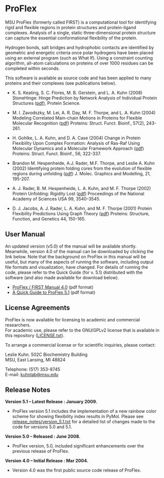 # ProFlex


MSU ProFlex (formerly called FIRST) is a computational tool for identifying rigid and flexible regions in protein structures and protein-ligand complexes. Analysis of a single, static three-dimensional protein structure can capture the essential conformational flexibility of the protein.

Hydrogen bonds, salt bridges and hydrophobic contacts are identified by geometric and energetic criteria once polar hydrogens have been placed using an external program (such as What If). Using a constraint counting algorithm, all-atom calculations on proteins of over 1000 residues can be completed within seconds.

This software is available as source code and has been applied to many proteins and their complexes (see publications below).

- K. S. Keating, S. C. Flores, M. B. Gerstein, and L. A. Kuhn (2008) StoneHinge: Hinge Prediction by Network Analysis of Individual Protein Structures ([pdf](http://www.kuhnlab.bmb.msu.edu/publication_papers/pdf/StoneHinge_ProteinScience_in_press.pdf)), Protein Science.

- M. I. Zavodszky, M. Lei, A. R. Day, M. F. Thorpe, and L. A. Kuhn (2004) Modeling Correlated Main-chain Motions in Proteins for Flexible Molecular Recognition ([pdf](http://www.kuhnlab.bmb.msu.edu/publication_papers/pdf/Zavodszky_etal_Proteins04.pdf)) Proteins: Struct. Funct. Bioinf., 57(2), 243-261.

- H. Gohlke, L. A. Kuhn, and D. A. Case (2004) Change in Protein Flexibility Upon Complex Formation: Analysis of Ras-Raf Using Molecular Dynamics and a Molecular Framework Approach ([pdf](http://www.kuhnlab.bmb.msu.edu/publication_papers/pdf/Gohlke_etal_Proteins04.pdf)) Proteins: Struct. Funct. Bioinf., 56, 322-337.

- Brandon M. Hespenheide, A.J. Rader, M.F. Thorpe, and Leslie A. Kuhn (2002) Identifying protein folding cores from the evolution of flexible regions during unfolding ([pdf](http://www.kuhnlab.bmb.msu.edu/publication_papers/pdf/hespenheidejmgm2002.pdf)) J. Molec. Graphics and Modelling, 21, 195-207.

- A. J. Rader, B. M. Hespenheide, L. A. Kuhn, and M. F. Thorpe (2002) Protein Unfolding: Rigidity Lost ([pdf](http://www.kuhnlab.bmb.msu.edu/publication_papers/pdf/raderpnas2002.pdf)) Proceedings of the National Academy of Sciences USA 99, 3540-3545.

- D. J. Jacobs, A. J. Rader, L. A. Kuhn, and M. F. Thorpe (2001) Protein Flexibility Predictions Using Graph Theory ([pdf](http://www.kuhnlab.bmb.msu.edu/publication_papers/pdf/jacobsproteins2001.pdf)) Proteins: Structure, Function, and Genetics 44, 150-165.

## User Manual

An updated version (v5.0) of the manual will be available shortly. Meanwhile, version 4.0 of the manual can be downloaded by clicking the link below. Note that the background on ProFlex in this manual will be useful, but many of the aspects of running the software, including output file formats and visualization, have changed. For details of running the code, please refer to the Quick Guide (for v. 5.1) distributed with the software (and also made available for download below).

- [ProFlex / FIRST Manual 4.0](http://www.kuhnlab.bmb.msu.edu/projects/first/docs/FIRST_Manual.pdf) (pdf format)
- [A Quick Guide to ProFlex 5.1](http://www.kuhnlab.bmb.msu.edu/projects/first/docs/A_Quick_Guide_to_ProFlex.pdf) (pdf format)

## License Agreements

ProFlex is now available for licensing to academic and commercial researchers.  
For academic use, please refer to the GNU/GPLv2 license that is available in this repository ([LICENSE.txt](LICENSE.txt)).

To arrange a commercial license or for scientific inquiries, please contact: 

Leslie Kuhn. 
502C Biochemistry Building   
MSU, East Lansing, MI 48824  

Telephone: (517) 353-8745  
E-mail: kuhnlab@msu.edu

## Release Notes

**Version 5.1 – Latest Release : January 2009.**

- ProFlex version 5.1 includes the implementation of a new rainbow color scheme for showing flexibility index results in PyMol. Please see [release_notes/version_5.1.txt](release_notes/version_5.1.txt) for a detailed list of changes made to the code for versions 5.0 and 5.1.

**Version 5.0 – Released : June 2008.**

- ProFlex version, 5.0, included significant enhancements over the previous release of ProFlex.

**Version 4.0 – Initial Release : Mar 2004.**

- Version 4.0 was the first public source code release of ProFlex.
